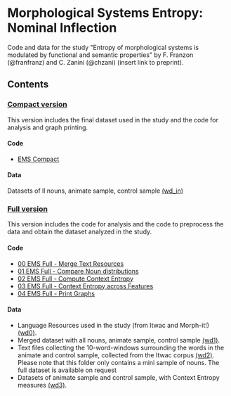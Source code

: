 # Morphological Systems Entropy: Nominal Inflection
Code and data for the study "Entropy of morphological systems is modulated by functional and semantic properties" by F. Franzon (@franfranz) and C. Zanini (@chzani) (insert link to preprint).

## Contents

### [Compact version](https://github.com/franfranz/Morphological_Systems_Entropy/blob/main/Compact)
This version includes the final dataset used in the study and the code for analysis and graph printing. 

#### Code 
* [EMS Compact](https://github.com/franfranz/Morphological_Systems_Entropy/blob/main/Compact/EMS_Compact_v1_0_0.R)

#### Data 
Datasets of ll nouns, animate sample, control sample [(wd_in)](https://github.com/franfranz/Morphological_Systems_Entropy/tree/main/Compact/wd_in)


### [Full version](https://github.com/franfranz/Morphological_Systems_Entropy/tree/main/Full)
This version includes the code for analysis and the code to preprocess the data and obtain the dataset analyzed in the study. 

#### Code
* [00 EMS Full - Merge Text Resources](https://github.com/franfranz/Morphological_Systems_Entropy/blob/main/Full/00_EMS_Full_Merge_text_resources_v1_0_0.R)
* [01 EMS Full - Compare Noun distributions](https://github.com/franfranz/Morphological_Systems_Entropy/blob/main/Full/01_EMS_Compare_Noun_Distributions_v1_0_0.R)
* [02 EMS Full - Compute Context Entropy](https://github.com/franfranz/Morphological_Systems_Entropy/blob/main/Full/02_EMS_Full_Compute_Context_Entropy_v1_0_0.R)
* [03 EMS Full - Context Entropy across Features](https://github.com/franfranz/Morphological_Systems_Entropy/blob/main/Full/03_EMS_Full_Context_Entropy_across_Features_v1_0_0.R)
* [04 EMS Full - Print Graphs](https://github.com/franfranz/Morphological_Systems_Entropy/blob/main/Full/04_EMS_Full_Print_graphs_v1_0_0.R)

#### Data 
* Language Resources used in the study (from Itwac and Morph-it!) [(wd0)](https://github.com/franfranz/Morphological_Systems_Entropy/tree/main/Full/wd0).
* Merged dataset with all nouns, animate sample, control sample [(wd1)](https://github.com/franfranz/Morphological_Systems_Entropy/tree/main/Full/wd1).
* Text files collecting the 10-word-windows surrounding the words in the animate and control sample, collected from the Itwac corpus [(wd2)](https://github.com/franfranz/Morphological_Systems_Entropy/tree/main/Full/wd2). Please note that this folder only contains a mini sample of nouns. The full dataset is available on request
* Datasets of animate sample and control sample, with Context Entropy measures [(wd3)](https://github.com/franfranz/Morphological_Systems_Entropy/tree/main/Full/wd3).
